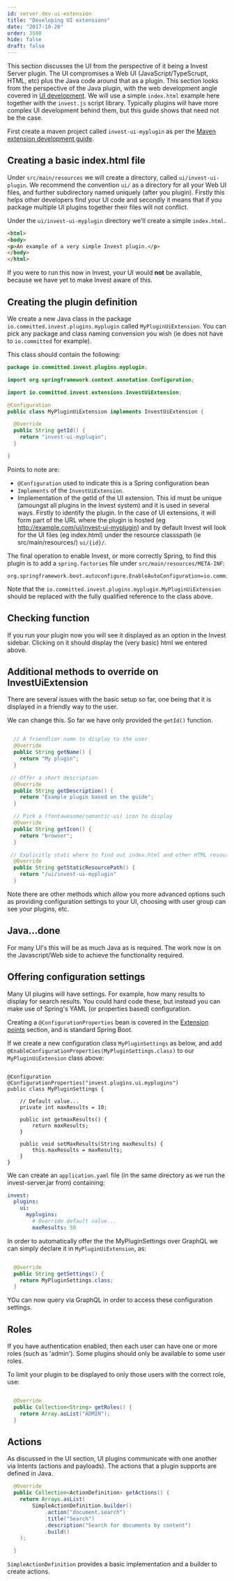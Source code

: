 ```yaml
---
id: server.dev-ui-extension
title: "Developing UI extensions"
date: "2017-10-20"
order: 3500
hide: false
draft: false
---
```


This section discusses the UI from the perspective of it being a Invest Server plugin. The UI compromises a Web UI (JavaScript/TypeScrupt, HTML, etc) plus the Java code around that as a plugin. This section looks from the perspective of the Java plugin, with the web development angle covered in [UI development](ui.dev-ui-extension.html). We will use a simple `index.html` example here together with the `invest.js` script library. Typically plugins will have more complex UI development behind them, but this guide shows that need not be the case.

First create a maven project called `invest-ui-myplugin` as per the [Maven extension development guide](server.dev-maven.html).

## Creating a basic index.html file

Under `src/main/resources` we will create a directory, called `ui/invest-ui-plugin`. We recommend the convention `ui/` as a directory for all your Web UI files, and further subdirectory named uniquely (after you plugin). Firstly this helps other developers find your UI code and secondly it means that if you package multiple UI plugins together their files will not conflict.

Under the `ui/invest-ui-myplugin` directory we'll create a simple `index.html`.

```html
<html>
<body>
<p>An example of a very simple Invest plugin.</p>
</body>
</html>
```


If you were to run this now in Invest, your UI would **not** be available, because we have yet to make Invest aware of this.

## Creating the plugin definition

We create a new Java class in the package `io.committed.invest.plugins.myplugin` called `MyPluginUiExtension`. You can pick any package and class naming convension you wish (ie does not have to `io.committed` for example).

This class should contain the following:

```java
package io.committed.invest.plugins.myplugin;

import org.springframework.context.annotation.Configuration;

import io.committed.invest.extensions.InvestUiExtension;

@Configuration
public class MyPluginUiExtension implements InvestUiExtension {

  @Override
  public String getId() {
    return "invest-ui-myplugin";
  }

}
```

Points to note are:

* `@Configuration` used to indicate this is a Spring configuration bean
* `Implements` of the `InvestUiExtension`.
* Implementation of the getId of the UI extension. This id must be unique (amoungst all plugins in the Invest system) and it is used in several ways. Firstly to identify the plugin. In the case of UI extensions, it will form part of the URL where the plugin is hosted (eg http://example.com/ui/invest-ui-myplugin) and by default Invest will look for the UI files (eg index.html) under the resource classspath (ie src/main/resources/) `ui/{id}/`.

The final operation to enable Invest, or more correctly Spring, to find this plugin is to add a `spring.factories` file under `src/main/resources/META-INF`:

```
org.springframework.boot.autoconfigure.EnableAutoConfiguration=io.committed.invest.plugins.myplugin.MyPluginUiExtension
```

Note that the `io.committed.invest.plugins.myplugin.MyPluginUiExtension` should be replaced with the fully qualified reference to the class above.


## Checking function

If you run your plugin now you will see it displayed as an option in the Invest sidebar. Clicking on it should display the (very basic) html we entered above.

## Additional methods to override on InvestUiExtension

There are several issues with the basic setup so far, one being that it is displayed in a friendly way to the user.

We can change this. So far we have only provided the `getId()` function.

```java

  // A friendlier name to display to the user
  @Override
  public String getName() {
    return "My plugin";
  }

 // Offer a short description
  @Override
  public String getDescription() {
    return "Example plugin based on the guide";
  }

  // Pick a (fontawesome/semantic-ui) icon to display
  @Override
  public String getIcon() {
    return "browser";
  }

 // Explicitly stati where to find out index.html and other HTML resources.
  @Override
  public String getStaticResourcePath() {
    return "/ui/invest-ui-myplugin"
  }
```
Note there are other methods which allow you more advanced options such as providing configuration settings to your UI, choosing with user group can see your plugins, etc. 

## Java...done
 
For many UI's this will be as much Java as is required. The work now is on the Javascript/Web side to achieve the functionality required.

## Offering configuration settings

Many UI plugins will have settings. For example, how many results to display for search results. You could hard code these, but instead you can make use of Spring's YAML (or properties based) configuration.

Creating a `@ConfigurationProperties` bean is covered in the [Extension points](server.extension-points.html) section, and is standard Spring Boot. 

If we create a new configuration class `MyPluginSettings` as below, and add `@EnableConfigurationProperties(MyPluginSettings.class)` to our `MyPluginUiExtension` class above:

```

@Configuration
@ConfigurationProperties("invest.plugins.ui.myplugins")
public class MyPluginSettings {

    // Default value...
    private int maxResults = 10;

    public int getmaxResults() {
        return maxResults;
    }

    public void setMaxResults(String maxResults) {
        this.maxResults = maxResults;
    }
}
```

We can create an `application.yaml` file (in the same directory as we run the invest-server.jar from) containing:

```yaml
invest:
  plugins:
    ui:
      myplugins:
        # Override default value...
        maxResults: 50
```

In order to automatically offer the the MyPluginSettings over GraphQL we can simply declare it in `MyPluginUiExtension`, as:

```java

  @Override
  public String getSettings() {
    return MyPluginSettings.class;
  }
```

YOu can now query via GraphQL in order to access these configuration settings.

## Roles

If you have authentication enabled, then each user can have one or more roles (such as 'admin'). Some plugins should only be available to some user roles. 

To limit your plugin to be displayed to only those users with the correct role, use:

```java

  @Override
  public Collection<String> getRoles() {
    return Array.asList("ADMIN");
  }
```

## Actions

As discussed in the UI section, UI plugins communicate with one another via Intents (actions and payloads). The actions that a plugin supports are defined in Java.

```java
  @Override
  public Collection<ActionDefinition> getActions() {
    return Arrays.asList(
        SimpleActionDefinition.builder()
            .action("document.search")
            .title("Search")
            .description("Search for documents by content")
            .build()
    );

  }
```

`SimpleActionDefinition` provides a basic implementation and a builder to create actions.
